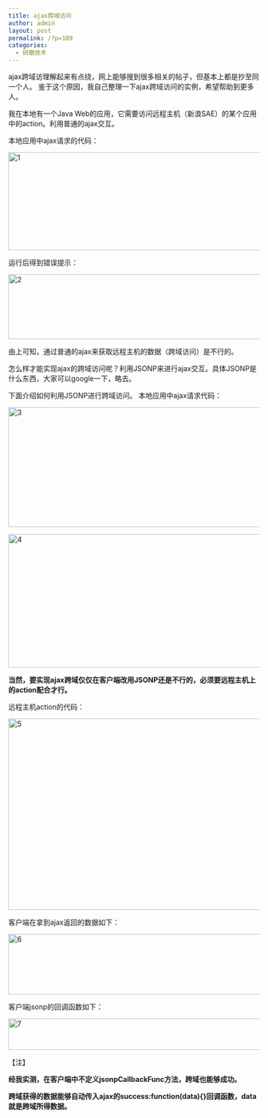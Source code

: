 ```yaml
---
title: ajax跨域访问
author: admin
layout: post
permalink: /?p=109
categories:
  - 研磨技术
---
```

ajax跨域访理解起来有点绕，网上能够搜到很多相关的帖子，但基本上都是抄至同一个人。 鉴于这个原因，我自己整理一下ajax跨域访问的实例，希望帮助到更多人。

我在本地有一个Java Web的应用，它需要访问远程主机（新浪SAE）的某个应用中的action。利用普通的ajax交互。

本地应用中ajax请求的代码：

[<img src="http://changer119.cn/fcjiang/wp-content/uploads/2015/03/1.png" alt="1" width="878" height="196" class="alignnone size-full wp-image-110" />][1]

运行后得到错误提示：

[<img src="http://changer119.cn/fcjiang/wp-content/uploads/2015/03/2.png" alt="2" width="875" height="130" class="alignnone size-full wp-image-111" />][2]

由上可知，通过普通的ajax来获取远程主机的数据（跨域访问）是不行的。

怎么样才能实现ajax的跨域访问呢？利用JSONP来进行ajax交互。具体JSONP是什么东西，大家可以google一下，略去。

下面介绍如何利用JSONP进行跨域访问。 本地应用中ajax请求代码：

[<img src="http://changer119.cn/fcjiang/wp-content/uploads/2015/03/3.png" alt="3" width="810" height="240" class="alignnone size-full wp-image-112" />][3]

[<img src="http://changer119.cn/fcjiang/wp-content/uploads/2015/03/4.png" alt="4" width="1272" height="267" class="alignnone size-full wp-image-113" />][4]

**当然，要实现ajax跨域仅仅在客户端改用JSONP还是不行的，必须要远程主机上的action配合才行。**

远程主机action的代码：

[<img src="http://changer119.cn/fcjiang/wp-content/uploads/2015/03/5.png" alt="5" width="884" height="383" class="alignnone size-full wp-image-114" />][5]

客户端在拿到ajax返回的数据如下：

[<img src="http://changer119.cn/fcjiang/wp-content/uploads/2015/03/6.png" alt="6" width="803" height="121" class="alignnone size-full wp-image-115" />][6]

客户端jsonp的回调函数如下：

[<img src="http://changer119.cn/fcjiang/wp-content/uploads/2015/03/7.png" alt="7" width="606" height="63" class="alignnone size-full wp-image-116" />][7]

【注】

**经我实测，在客户端中不定义jsonpCallbackFunc方法，跨域也能够成功。**

**跨域获得的数据能够自动传入ajax的success:function(data){}回调函数，data就是跨域所得数据。**

 [1]: http://changer119.cn/fcjiang/wp-content/uploads/2015/03/1.png
 [2]: http://changer119.cn/fcjiang/wp-content/uploads/2015/03/2.png
 [3]: http://changer119.cn/fcjiang/wp-content/uploads/2015/03/3.png
 [4]: http://changer119.cn/fcjiang/wp-content/uploads/2015/03/4.png
 [5]: http://changer119.cn/fcjiang/wp-content/uploads/2015/03/5.png
 [6]: http://changer119.cn/fcjiang/wp-content/uploads/2015/03/6.png
 [7]: http://changer119.cn/fcjiang/wp-content/uploads/2015/03/7.png